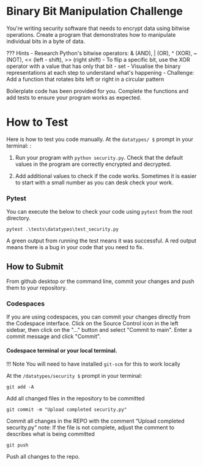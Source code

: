 # Binary Bit Manipulation Challenge

You're writing security software that needs to encrypt data using bitwise operations. Create a program that demonstrates how to manipulate individual bits in a byte of data.

??? Hints
    - Research Python's bitwise operators: & (AND), | (OR), ^ (XOR), ~ (NOT), <<    (left - shift), >> (right shift)
    - To flip a specific bit, use the XOR operator with a value that has only that  bit - set
    - Visualise the binary representations at each step to understand what's happening
    - Challenge: Add a function that rotates bits left or right in a circular pattern

Boilerplate code has been provided for you. Complete the functions and add tests to ensure your program works as expected.

# How to Test
Here is how to test you code manually. At the `datatypes/ $` prompt in your terminal: :

1. Run your program with `python security.py`. Check that the default values in the program are correctly encrypted and decrypted.

2. Add additional values to check if the code works. Sometimes it is easier to start with a small number as you can desk check your work.

### Pytest 
You can execute the below to check your code using `pytest` from the root directory.

```
pytest .\tests\datatypes\test_security.py
```

A green output from running the test means it was successful. A red output means there is a bug in your code that you need to fix.

## How to Submit

From github desktop or the command line, commit your changes and push them to your repository.

### Codespaces
If you are using codespaces, you can commit your changes directly from the Codespace interface. Click on the Source Control icon in the left sidebar, then click on the "..." button and select "Commit to main". Enter a commit message and click "Commit".

#### Codespace terminal or your local terminal. 

!!! Note
    You will need to have installed `git-scm` for this to work locally

At the `/datatypes/security $` prompt in your terminal:
```
git add -A 
```
Add all changed files in the repository to be committed
```
git commit -m "Upload completed security.py"
```
Commit all changes in the REPO with the comment “Upload completed security.py“ note: If the file is not complete, adjust the comment to describes what is being committed
```
git push 
```
Push all changes to the repo.